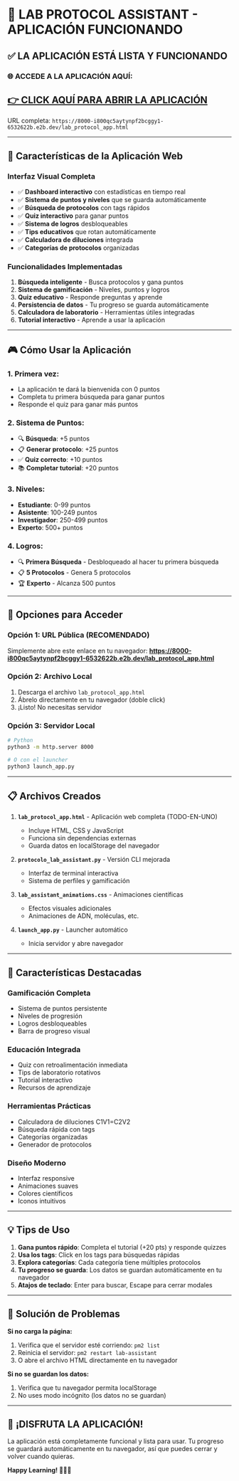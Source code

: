 # 🧬 LAB PROTOCOL ASSISTANT - APLICACIÓN FUNCIONANDO

## ✅ **LA APLICACIÓN ESTÁ LISTA Y FUNCIONANDO**

### 🌐 **ACCEDE A LA APLICACIÓN AQUÍ:**

## **[👉 CLICK AQUÍ PARA ABRIR LA APLICACIÓN](https://8000-i800qc5aytynpf2bcggy1-6532622b.e2b.dev/lab_protocol_app.html)**

URL completa: `https://8000-i800qc5aytynpf2bcggy1-6532622b.e2b.dev/lab_protocol_app.html`

---

## 📱 **Características de la Aplicación Web**

### **Interfaz Visual Completa**
- ✅ **Dashboard interactivo** con estadísticas en tiempo real
- ✅ **Sistema de puntos y niveles** que se guarda automáticamente
- ✅ **Búsqueda de protocolos** con tags rápidos
- ✅ **Quiz interactivo** para ganar puntos
- ✅ **Sistema de logros** desbloqueables
- ✅ **Tips educativos** que rotan automáticamente
- ✅ **Calculadora de diluciones** integrada
- ✅ **Categorías de protocolos** organizadas

### **Funcionalidades Implementadas**
1. **Búsqueda inteligente** - Busca protocolos y gana puntos
2. **Sistema de gamificación** - Niveles, puntos y logros
3. **Quiz educativo** - Responde preguntas y aprende
4. **Persistencia de datos** - Tu progreso se guarda automáticamente
5. **Calculadora de laboratorio** - Herramientas útiles integradas
6. **Tutorial interactivo** - Aprende a usar la aplicación

---

## 🎮 **Cómo Usar la Aplicación**

### **1. Primera vez:**
- La aplicación te dará la bienvenida con 0 puntos
- Completa tu primera búsqueda para ganar puntos
- Responde el quiz para ganar más puntos

### **2. Sistema de Puntos:**
- 🔍 **Búsqueda**: +5 puntos
- 📋 **Generar protocolo**: +25 puntos
- ✅ **Quiz correcto**: +10 puntos
- 📚 **Completar tutorial**: +20 puntos

### **3. Niveles:**
- **Estudiante**: 0-99 puntos
- **Asistente**: 100-249 puntos
- **Investigador**: 250-499 puntos
- **Experto**: 500+ puntos

### **4. Logros:**
- 🔍 **Primera Búsqueda** - Desbloqueado al hacer tu primera búsqueda
- 📋 **5 Protocolos** - Genera 5 protocolos
- 🏆 **Experto** - Alcanza 500 puntos

---

## 🚀 **Opciones para Acceder**

### **Opción 1: URL Pública (RECOMENDADO)**
Simplemente abre este enlace en tu navegador:
**https://8000-i800qc5aytynpf2bcggy1-6532622b.e2b.dev/lab_protocol_app.html**

### **Opción 2: Archivo Local**
1. Descarga el archivo `lab_protocol_app.html`
2. Ábrelo directamente en tu navegador (doble click)
3. ¡Listo! No necesitas servidor

### **Opción 3: Servidor Local**
```bash
# Python
python3 -m http.server 8000

# O con el launcher
python3 launch_app.py
```

---

## 📋 **Archivos Creados**

1. **`lab_protocol_app.html`** - Aplicación web completa (TODO-EN-UNO)
   - Incluye HTML, CSS y JavaScript
   - Funciona sin dependencias externas
   - Guarda datos en localStorage del navegador

2. **`protocolo_lab_assistant.py`** - Versión CLI mejorada
   - Interfaz de terminal interactiva
   - Sistema de perfiles y gamificación

3. **`lab_assistant_animations.css`** - Animaciones científicas
   - Efectos visuales adicionales
   - Animaciones de ADN, moléculas, etc.

4. **`launch_app.py`** - Launcher automático
   - Inicia servidor y abre navegador

---

## 🎯 **Características Destacadas**

### **Gamificación Completa**
- Sistema de puntos persistente
- Niveles de progresión
- Logros desbloqueables
- Barra de progreso visual

### **Educación Integrada**
- Quiz con retroalimentación inmediata
- Tips de laboratorio rotativos
- Tutorial interactivo
- Recursos de aprendizaje

### **Herramientas Prácticas**
- Calculadora de diluciones C1V1=C2V2
- Búsqueda rápida con tags
- Categorías organizadas
- Generador de protocolos

### **Diseño Moderno**
- Interfaz responsive
- Animaciones suaves
- Colores científicos
- Iconos intuitivos

---

## 💡 **Tips de Uso**

1. **Gana puntos rápido**: Completa el tutorial (+20 pts) y responde quizzes
2. **Usa los tags**: Click en los tags para búsquedas rápidas
3. **Explora categorías**: Cada categoría tiene múltiples protocolos
4. **Tu progreso se guarda**: Los datos se guardan automáticamente en tu navegador
5. **Atajos de teclado**: Enter para buscar, Escape para cerrar modales

---

## 🔧 **Solución de Problemas**

**Si no carga la página:**
1. Verifica que el servidor esté corriendo: `pm2 list`
2. Reinicia el servidor: `pm2 restart lab-assistant`
3. O abre el archivo HTML directamente en tu navegador

**Si no se guardan los datos:**
1. Verifica que tu navegador permita localStorage
2. No uses modo incógnito (los datos no se guardan)

---

## 🎉 **¡DISFRUTA LA APLICACIÓN!**

La aplicación está completamente funcional y lista para usar. Tu progreso se guardará automáticamente en tu navegador, así que puedes cerrar y volver cuando quieras.

**Happy Learning! 🧬🔬🧪**